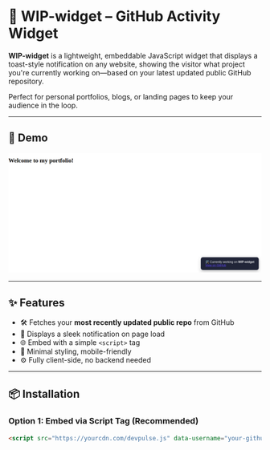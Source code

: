 # 🔔 WIP-widget – GitHub Activity Widget

**WIP-widget** is a lightweight, embeddable JavaScript widget that displays a toast-style notification on any website, showing the visitor what project you're currently working on—based on your latest updated public GitHub repository.

Perfect for personal portfolios, blogs, or landing pages to keep your audience in the loop.

---

## 🚀 Demo

![DevPulse Demo](./assets/widget.png)

---

## ✨ Features

- 🛠️ Fetches your **most recently updated public repo** from GitHub
- 🔔 Displays a sleek notification on page load
- 🌐 Embed with a simple `<script>` tag
- 🎨 Minimal styling, mobile-friendly
- ⚙️ Fully client-side, no backend needed

---

## 📦 Installation

### Option 1: Embed via Script Tag (Recommended)

```html
<script src="https://yourcdn.com/devpulse.js" data-username="your-github-username"></script>
